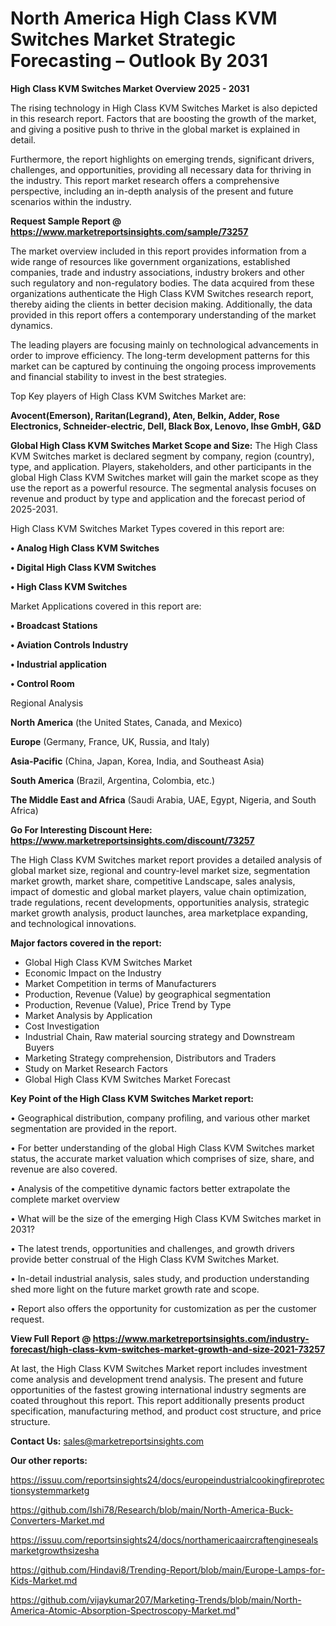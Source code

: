 # North America High Class KVM Switches Market Strategic Forecasting – Outlook By 2031

<Strong> High Class KVM Switches Market Overview 2025 - 2031</strong>

The rising technology in High Class KVM Switches Market is also depicted in this research report. Factors that are boosting the growth of the market, and giving a positive push to thrive in the global market is explained in detail.

Furthermore, the report highlights on emerging trends, significant drivers, challenges, and opportunities, providing all necessary data for thriving in the industry. This report market research offers a comprehensive perspective, including an in-depth analysis of the present and future scenarios within the industry.

<strong>Request Sample Report @ <a href=https://www.marketreportsinsights.com/sample/73257>https://www.marketreportsinsights.com/sample/73257</a></strong>

The market overview included in this report provides information from a wide range of resources like government organizations, established companies, trade and industry associations, industry brokers and other such regulatory and non-regulatory bodies. The data acquired from these organizations authenticate the High Class KVM Switches research report, thereby aiding the clients in better decision making. Additionally, the data provided in this report offers a contemporary understanding of the market dynamics.

The leading players are focusing mainly on technological advancements in order to improve efficiency. The long-term development patterns for this market can be captured by continuing the ongoing process improvements and financial stability to invest in the best strategies.

Top Key players of High Class KVM Switches Market are:

<strong>Avocent(Emerson), Raritan(Legrand), Aten, Belkin, Adder, Rose Electronics, Schneider-electric, Dell, Black Box, Lenovo, Ihse GmbH, G&D</strong>

<strong><b>Global High Class KVM Switches Market Scope and Size:</b></strong>
The High Class KVM Switches market is declared segment by company, region (country), type, and application. Players, stakeholders, and other participants in the global High Class KVM Switches market will gain the market scope as they use the report as a powerful resource. The segmental analysis focuses on revenue and product by type and application and the forecast period of 2025-2031.

High Class KVM Switches Market Types covered in this report are:

<strong>• Analog High Class KVM Switches

• Digital High Class KVM Switches

• High Class KVM Switches</strong>

Market Applications covered in this report are:

<strong>• Broadcast Stations

• Aviation Controls Industry

• Industrial application

• Control Room</strong> 

Regional Analysis

<strong>North America</strong> (the United States, Canada, and Mexico)

<strong>Europe</strong> (Germany, France, UK, Russia, and Italy)

<strong>Asia-Pacific</strong> (China, Japan, Korea, India, and Southeast Asia)

<strong>South America</strong> (Brazil, Argentina, Colombia, etc.)

<strong>The Middle East and Africa</strong> (Saudi Arabia, UAE, Egypt, Nigeria, and South Africa)

<strong>Go For Interesting Discount Here: <a href=https://www.marketreportsinsights.com/discount/73257>https://www.marketreportsinsights.com/discount/73257</a></strong>

The High Class KVM Switches market report provides a detailed analysis of global market size, regional and country-level market size, segmentation market growth, market share, competitive Landscape, sales analysis, impact of domestic and global market players, value chain optimization, trade regulations, recent developments, opportunities analysis, strategic market growth analysis, product launches, area marketplace expanding, and technological innovations.

<strong><b>Major factors covered in the report:</b></strong>
<ul>
  <li>Global High Class KVM Switches Market </li>
  <li>Economic Impact on the Industry</li>
  <li>Market Competition in terms of Manufacturers</li>
  <li>Production, Revenue (Value) by geographical segmentation</li>
  <li>Production, Revenue (Value), Price Trend by Type</li>
  <li>Market Analysis by Application</li>
  <li>Cost Investigation</li>
  <li>Industrial Chain, Raw material sourcing strategy and Downstream Buyers</li>
  <li>Marketing Strategy comprehension, Distributors and Traders</li>
  <li>Study on Market Research Factors</li>
  <li>Global High Class KVM Switches Market Forecast</li>
</ul>

<strong><b>Key Point of the High Class KVM Switches Market report:</b></strong>

• Geographical distribution, company profiling, and various other market segmentation are provided in the report.

• For better understanding of the global High Class KVM Switches market status, the accurate market valuation which comprises of size, share, and revenue are also covered.

• Analysis of the competitive dynamic factors better extrapolate the complete market overview

• What will be the size of the emerging High Class KVM Switches market in 2031?

• The latest trends, opportunities and challenges, and growth drivers provide better construal of the High Class KVM Switches Market.

• In-detail industrial analysis, sales study, and production understanding shed more light on the future market growth rate and scope.

• Report also offers the opportunity for customization as per the customer request.

<strong><b>View Full Report @ <a href=https://www.marketreportsinsights.com/industry-forecast/high-class-kvm-switches-market-growth-and-size-2021-73257>https://www.marketreportsinsights.com/industry-forecast/high-class-kvm-switches-market-growth-and-size-2021-73257</a></b></strong>


At last, the High Class KVM Switches Market report includes investment come analysis and development trend analysis. The present and future opportunities of the fastest growing international industry segments are coated throughout this report. This report additionally presents product specification, manufacturing method, and product cost structure, and price structure.

<strong>Contact Us:</strong>
sales@marketreportsinsights.com

<strong>Our other reports:</strong>

<a href=https://issuu.com/reportsinsights24/docs/europeindustrialcookingfireprotectionsystemmarketg>https://issuu.com/reportsinsights24/docs/europeindustrialcookingfireprotectionsystemmarketg</a>

<a href=https://github.com/Ishi78/Research/blob/main/North-America-Buck-Converters-Market.md>https://github.com/Ishi78/Research/blob/main/North-America-Buck-Converters-Market.md</a>

<a href=https://issuu.com/reportsinsights24/docs/northamericaaircraftenginesealsmarketgrowthsizesha>https://issuu.com/reportsinsights24/docs/northamericaaircraftenginesealsmarketgrowthsizesha</a>

<a href=https://github.com/Hindavi8/Trending-Report/blob/main/Europe-Lamps-for-Kids-Market.md>https://github.com/Hindavi8/Trending-Report/blob/main/Europe-Lamps-for-Kids-Market.md</a>

<a href=https://github.com/vijaykumar207/Marketing-Trends/blob/main/North-America-Atomic-Absorption-Spectroscopy-Market.md>https://github.com/vijaykumar207/Marketing-Trends/blob/main/North-America-Atomic-Absorption-Spectroscopy-Market.md</a>"
